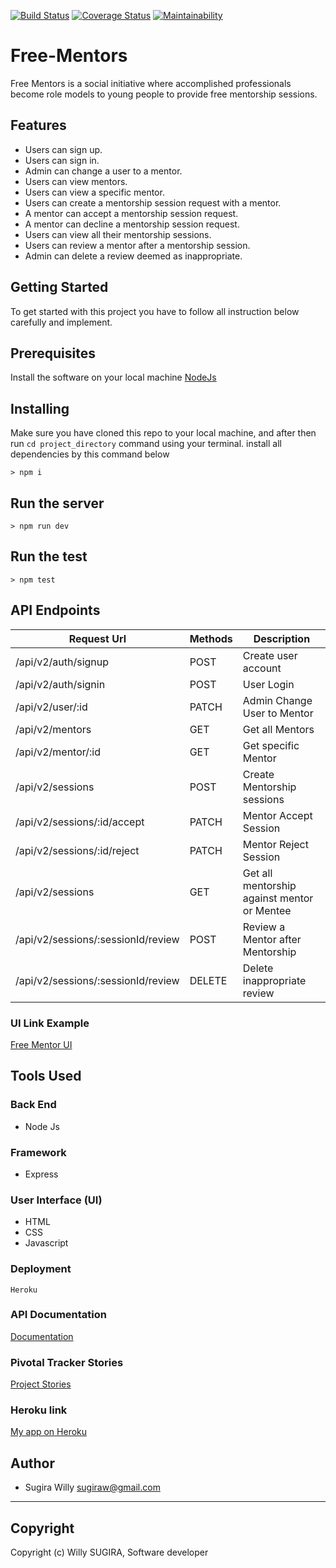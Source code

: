 [![Build Status](https://travis-ci.org/william000000/Free-Mentors.svg?branch=develop)](https://travis-ci.org/william000000/Free-Mentors)
[![Coverage Status](https://coveralls.io/repos/github/william000000/Free-Mentors/badge.svg?branch=develop)](https://coveralls.io/github/william000000/Free-Mentors?branch=develop)
[![Maintainability](https://api.codeclimate.com/v2/badges/8ee023386df711ab3b1b/maintainability)](https://codeclimate.com/github/william000000/Free-Mentors/maintainability)

# Free-Mentors

Free Mentors is a social initiative where accomplished professionals become role models to
young people to provide free mentorship sessions.

## Features
- Users can sign up.
- Users can sign in.
- Admin can change a user to a mentor.
- Users can view mentors.
- Users can view a specific mentor.
- Users can create a mentorship session request with a mentor.
- A mentor can accept a mentorship session request.
- A mentor can decline a mentorship session request.
- Users can view all their mentorship sessions.
- Users can review a mentor after a mentorship session.
- Admin can delete a review deemed as inappropriate.


## Getting Started
To get started with this project you have to follow all instruction below carefully and implement.

## Prerequisites
Install the software on your local machine [NodeJs](https://nodejs.org/en/download/)

## Installing
Make sure you have cloned this repo to your local machine, and after then run `cd project_directory` command using your terminal. install all dependencies by this command below

```
> npm i
```

## Run the server
```
> npm run dev
```
## Run the test

```
> npm test
```

## API Endpoints

| Request Url | Methods  | Description  |
| ------- | --- | --- |
| /api/v2/auth/signup | POST | Create user account |
| /api/v2/auth/signin | POST | User Login  |
| /api/v2/user/:id | PATCH | Admin Change User to Mentor |
| /api/v2/mentors | GET | Get all Mentors |
| /api/v2/mentor/:id | GET | Get specific Mentor |
| /api/v2/sessions | POST | Create Mentorship sessions |
| /api/v2/sessions/:id/accept | PATCH | Mentor Accept Session |
| /api/v2/sessions/:id/reject | PATCH | Mentor Reject Session |
| /api/v2/sessions  | GET | Get all mentorship against mentor or Mentee |
| /api/v2/sessions/:sessionId/review | POST | Review a Mentor after Mentorship |
| /api/v2/sessions/:sessionId/review | DELETE | Delete inappropriate review |



### UI Link Example
[Free Mentor UI](https://william000000.github.io/Free-Mentors/UI/index.html)


## Tools Used

### Back End
* Node Js

### Framework
* Express

### User Interface (UI)
* HTML
* CSS
* Javascript

### Deployment
```
Heroku
```
### API Documentation
[Documentation](https://freementors.herokuapp.com/apiDocumentation)
### Pivotal Tracker Stories 
[Project Stories](https://www.pivotaltracker.com/n/projects/2379756)
### Heroku link

[My app on Heroku](https://freementors.herokuapp.com/)

## Author
- Sugira Willy <sugiraw@gmail.com>
---

## Copyright
Copyright (c) Willy SUGIRA, Software developer
